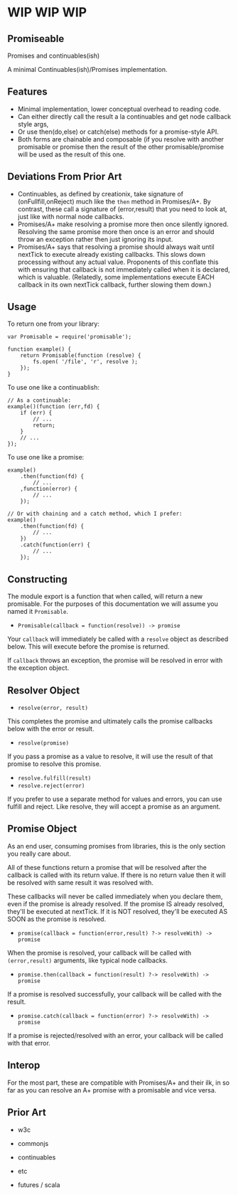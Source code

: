 # WIP WIP WIP

Promiseable
-----------

Promises and continuables(ish)

A minimal Continuables(ish)/Promises implementation.

Features
--------

* Minimal implementation, lower conceptual overhead to reading code.
* Can either directly call the result a la continuables and get node
  callback style args,
* Or use then(do,else) or catch(else) methods for a promise-style API.
* Both forms are chainable and composable (if you resolve with another
  promisable or promise then the result of the other promisable/promise
  will be used as the result of this one.

Deviations From Prior Art
-------------------------

* Continuables, as defined by creationix, take signature of (onFullfill,onReject)
  much like the `then` method in Promises/A+.
  By contrast, these call a signature of (error,result)
  that you need to look at, just like with normal node callbacks.
* Promises/A+ make resolving a promise more then once silently ignored.
  Resolving the same promise more then once is an error and should throw an
  exception rather then just ignoring its input.
* Promises/A+ says that resolving a promise should always wait until
  nextTick to execute already existing callbacks. This slows down processing
  without any actual value. Proponents of this conflate this with ensuring
  that callback is not immediately called when it is declared, which is
  valuable. (Relatedly, some implementations execute EACH callback in its
  own nextTick callback, further slowing them down.)

Usage
-----

To return one from your library:

    var Promisable = require('promisable');

    function example() {
        return Promisable(function (resolve) {
            fs.open( '/file', 'r', resolve );
        });
    }

To use one like a continuablish:

    // As a continuable:
    example()(function (err,fd) {
        if (err) {
            // ...
            return;
        }
        // ...
    });

To use one like a promise:

    example()
        .then(function(fd) {
            // ...
        ,function(error) {
            // ...
        });

    // Or with chaining and a catch method, which I prefer:
    example()
        .then(function(fd) {
            // ...
        })
        .catch(function(err) {
            // ...
        });

Constructing
------------

The module export is a function that when called, will return a new
promisable.  For the purposes of this documentation we will assume you named
it `Promisable`.

* `Promisable(callback = function(resolve)) -> promise`

Your `callback` will immediately be called with a `resolve` object as
described below.  This will execute before the promise is returned.

If `callback` throws an exception, the promise will be resolved in error
with the exception object.


Resolver Object
---------------

* `resolve(error, result)`

This completes the promise and ultimately calls the promise callbacks below
with the error or result.

* `resolve(promise)`

If you pass a promise as a value to resolve, it will use the result of that
promise to resolve this promise.

* `resolve.fulfill(result)`
* `resolve.reject(error)`

If you prefer to use a separate method for values and errors, you can use
fulfill and reject.  Like resolve, they will accept a promise as an
argument.


Promise Object
--------------

As an end user, consuming promises from libraries, this is the only section
you really care about.

All of these functions return a promise that will be resolved after the
callback is called with its return value.  If there is no return value then
it will be resolved with same result it was resolved with.

These callbacks will never be called immediately when you declare them, even
if the promise is already resolved.  If the promise IS already resolved,
they'll be executed at nextTick.  If it is NOT resolved, they'll be executed
AS SOON as the promise is resolved.

* `promise(callback = function(error,result) ?-> resolveWith) -> promise`

When the promise is resolved, your callback will be called with
`(error,result)` arguments, like typical node callbacks.

* `promise.then(callback = function(result) ?-> resolveWith) -> promise`

If a promise is resolved successfully, your callback will be called with the
result.

* `promise.catch(callback = function(error) ?-> resolveWith) -> promise`

If a promise is rejected/resolved with an error, your callback will be
called with that error.

Interop
-------

For the most part, these are compatible with Promises/A+ and their ilk, in
so far as you can resolve an A+ promise with a promisable and vice versa.

Prior Art
---------

* w3c

* commonjs

* continuables

* etc

* futures / scala
